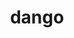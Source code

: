 ---
layout: food&drink
title: dango
emoji: dango
permalink: 🍡.html
image: assets/img/3moji/dango.png
---